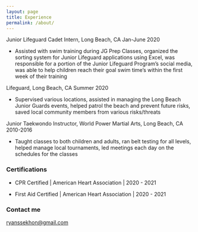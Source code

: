 ```yaml
---
layout: page
title: Experience
permalink: /about/
---
```


Junior Lifeguard Cadet Intern, Long Beach, CA					Jan-June 2020

- Assisted with swim training during JG Prep Classes, organized the sorting system for Junior Lifeguard applications using Excel, was responsible for a portion of the Junior Lifeguard Program’s social media, was able to help children reach their goal swim time’s within the first week of their training

Lifeguard, Long Beach, CA 							Summer 2020

- Supervised various locations, assisted in managing the Long Beach Junior Guards events, helped patrol the beach and prevent future risks, saved local community members from various risks/threats

Junior Taekwondo Instructor, World Power Martial Arts, Long Beach, CA	2010-2016

- Taught classes to both children and adults, ran belt testing for all levels, helped manage local tournaments, led meetings each day on the schedules for the classes


### Certifications

- CPR Certified | American Heart Association | 2020 - 2021

- First Aid Certified | American Heart Association | 2020 - 2021
### Contact me

[ryanssekhon@gmail.com](mailto:ryanssekhon@gmail.com)
